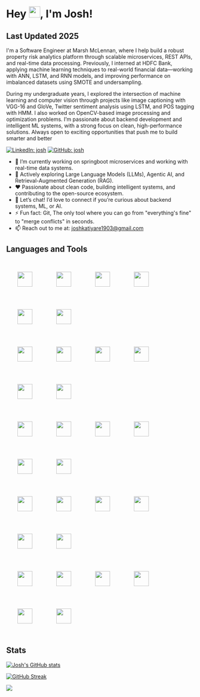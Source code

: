 # Hey <img src="https://raw.githubusercontent.com/MartinHeinz/MartinHeinz/master/wave.gif" width="30px">, I'm Josh!

## Last Updated 2025

I'm a Software Engineer at Marsh McLennan, where I help build a robust property risk analytics platform through scalable microservices, REST APIs, and real-time data processing. Previously, I interned at HDFC Bank, applying machine learning techniques to real-world financial data—working with ANN, LSTM, and RNN models, and improving performance on imbalanced datasets using SMOTE and undersampling.

During my undergraduate years, I explored the intersection of machine learning and computer vision through projects like image captioning with VGG-16 and GloVe, Twitter sentiment analysis using LSTM, and POS tagging with HMM. I also worked on OpenCV-based image processing and optimization problems. I’m passionate about backend development and intelligent ML systems, with a strong focus on clean, high-performance solutions. Always open to exciting opportunities that push me to build smarter and better

[![LinkedIn: josh](https://img.shields.io/badge/-josh-blue?style=flat-square&logo=Linkedin&logoColor=white&link=https://www.linkedin.com/in/jos-katiyare-aa4a94194/)](https://www.linkedin.com/in/jos-katiyare-aa4a94194/)
[![GitHub: josh](https://img.shields.io/github/followers/jos-k19?label=follow&style=social)](https://github.com/jos-k19)

- 🌱 I’m currently working on springboot microservices and working with real-time data systems.
- 🧠 Actively exploring Large Language Models (LLMs), Agentic AI, and Retrieval-Augmented Generation (RAG).
- ❤️ Passionate about clean code, building intelligent systems, and contributing to the open-source ecosystem.
- 💬 Let’s chat! I’d love to connect if you’re curious about backend systems, ML, or AI.
- ⚡ Fun fact: Git, The only tool where you can go from "everything's fine" to "merge conflicts" in seconds.
- 📫 Reach out to me at: [joshkatiyare1903@gmail.com](mailto:joshkatiyare1903@gmail.com)

## Languages and Tools

<div >

  <!-- Tech Stack Icons - Left Aligned with Extra Spacing -->

<!-- Row 1 -->
<img height="40" style="margin: 30px; background: none !important;" src="https://raw.githubusercontent.com/marwin1991/profile-technology-icons/refs/heads/main/icons/github.png">
<img height="40" style="margin: 30px; background: none !important;" src="https://raw.githubusercontent.com/marwin1991/profile-technology-icons/refs/heads/main/icons/intellij.png">
<img height="40" style="margin: 30px; background: none !important;" src="https://raw.githubusercontent.com/marwin1991/profile-technology-icons/refs/heads/main/icons/pycharm.png">
<img height="40" style="margin: 30px; background: none !important;" src="https://raw.githubusercontent.com/marwin1991/profile-technology-icons/refs/heads/main/icons/visual_studio_code.png">
<img height="40" style="margin: 30px; background: none !important;" src="https://raw.githubusercontent.com/marwin1991/profile-technology-icons/refs/heads/main/icons/postman.png">
<img height="40" style="margin: 30px; background: none !important;" src="https://raw.githubusercontent.com/marwin1991/profile-technology-icons/refs/heads/main/icons/jupyter_notebook.png">
<br>

<!-- Row 2 -->
<img height="40" style="margin: 30px; background: none !important;" src="https://raw.githubusercontent.com/marwin1991/profile-technology-icons/refs/heads/main/icons/sonarqube.png">
<img height="40" style="margin: 30px; background: none !important;" src="https://raw.githubusercontent.com/marwin1991/profile-technology-icons/refs/heads/main/icons/html.png">
<img height="40" style="margin: 30px; background: none !important;" src="https://raw.githubusercontent.com/marwin1991/profile-technology-icons/refs/heads/main/icons/css.png">
<img height="40" style="margin: 30px; background: none !important;" src="https://raw.githubusercontent.com/marwin1991/profile-technology-icons/refs/heads/main/icons/javascript.png">
<img height="40" style="margin: 30px; background: none !important;" src="https://raw.githubusercontent.com/marwin1991/profile-technology-icons/refs/heads/main/icons/angular.png">
<img height="40" style="margin: 30px; background: none !important;" src="https://raw.githubusercontent.com/marwin1991/profile-technology-icons/refs/heads/main/icons/react.png">
<br>

<!-- Row 3 -->
<img height="40" style="margin: 30px; background: none !important;" src="https://raw.githubusercontent.com/marwin1991/profile-technology-icons/refs/heads/main/icons/java.png">
<img height="40" style="margin: 30px; background: none !important;" src="https://raw.githubusercontent.com/marwin1991/profile-technology-icons/refs/heads/main/icons/spring.png">
<img height="40" style="margin: 30px; background: none !important;" src="https://raw.githubusercontent.com/marwin1991/profile-technology-icons/refs/heads/main/icons/spring_boot.png">
<img height="40" style="margin: 30px; background: none !important;" src="https://raw.githubusercontent.com/marwin1991/profile-technology-icons/refs/heads/main/icons/maven.png">
<img height="40" style="margin: 30px; background: none !important;" src="https://raw.githubusercontent.com/marwin1991/profile-technology-icons/refs/heads/main/icons/hibernate.png">
<img height="40" style="margin: 30px; background: none !important;" src="https://raw.githubusercontent.com/marwin1991/profile-technology-icons/refs/heads/main/icons/junit.png">
<br>

<!-- Row 4 -->
<img height="40" style="margin: 30px; background: none !important;" src="https://raw.githubusercontent.com/marwin1991/profile-technology-icons/refs/heads/main/icons/c++.png">
<img height="40" style="margin: 30px; background: none !important;" src="https://raw.githubusercontent.com/marwin1991/profile-technology-icons/refs/heads/main/icons/python.png">
<img height="40" style="margin: 30px; background: none !important;" src="https://raw.githubusercontent.com/marwin1991/profile-technology-icons/refs/heads/main/icons/django.png">
<img height="40" style="margin: 30px; background: none !important;" src="https://raw.githubusercontent.com/marwin1991/profile-technology-icons/refs/heads/main/icons/numpy.png">
<img height="40" style="margin: 30px; background: none !important;" src="https://raw.githubusercontent.com/marwin1991/profile-technology-icons/refs/heads/main/icons/pandas.png">
<img height="40" style="margin: 30px; background: none !important;" src="https://raw.githubusercontent.com/marwin1991/profile-technology-icons/refs/heads/main/icons/mysql.png">
<br>

<!-- Row 5 -->
<img height="40" style="margin: 30px; background: none !important;" src="https://raw.githubusercontent.com/marwin1991/profile-technology-icons/refs/heads/main/icons/redis.png">
<img height="40" style="margin: 30px; background: none !important;" src="https://raw.githubusercontent.com/marwin1991/profile-technology-icons/refs/heads/main/icons/mongodb.png">
<img height="40" style="margin: 30px; background: none !important;" src="https://raw.githubusercontent.com/marwin1991/profile-technology-icons/refs/heads/main/icons/docker.png">
<img height="40" style="margin: 30px; background: none !important;" src="https://raw.githubusercontent.com/marwin1991/profile-technology-icons/refs/heads/main/icons/kubernetes.png">
<img height="40" style="margin: 30px; background: none !important;" src="https://raw.githubusercontent.com/marwin1991/profile-technology-icons/refs/heads/main/icons/microsoft_azure.png">
<img height="40" style="margin: 30px; background: none !important;" src="https://raw.githubusercontent.com/marwin1991/profile-technology-icons/refs/heads/main/icons/tensorflow.png">
<br>

</div>


## Stats

[![Josh's GitHub stats](https://github-readme-stats.vercel.app/api?username=jos-k19&show_icons=true&count_private=true&theme=tokyonight)](https://github.com/jos-k19/)

[![GitHub Streak](https://github-readme-streak-stats.herokuapp.com?user=jos-k19&theme=tokyonight&hide_border=true&date_format=M%20j%5B%2C%20Y%5D)](https://github.com/jos-k19/)

![](https://hit.yhype.me/github/profile?user_id=63250453)

